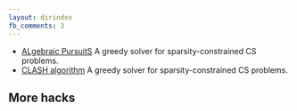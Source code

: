 ```yaml
---
layout: dirindex
fb_comments: 3
---
```


- [ALgebraic PursuitS](/projects/ALPS/)
 A greedy solver for sparsity-constrained CS problems.
- [CLASH algorithm](/projects/CLASH/)
 A greedy solver for sparsity-constrained CS problems.
 
## More hacks
